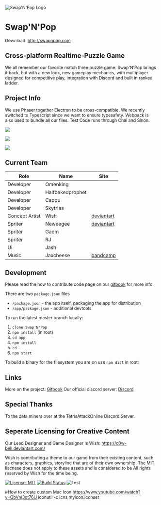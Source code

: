 ![Swap'N'Pop Logo](http://www.swapnpop.com/logo.png)

# Swap'N'Pop
Download: http://swapnpop.com

## Cross-platform Realtime-Puzzle Game
We all remember our favorite match three puzzle game. Swap'N'Pop brings it back, but with a new look, new gameplay mechanics, with multiplayer designed for competitive play, integration with Discord and built in ranked ladder. 

## Project Info
We use Phaser together Electron to be cross-compatible. We recently switched to Typescript since we want to ensure typesafety. Webpack is also used to bundle all our files. Test Code runs through Chai and Sinon.

![](https://github.com/omenking/swap-n-pop/blob/master/screenshots/titlescreen.png)

![](https://github.com/omenking/swap-n-pop/blob/master/screenshots/vs.png)

![](https://github.com/omenking/swap-n-pop/blob/master/screenshots/debugger.png)


## Current Team
| Role              | Name              | Site 
| -                 | -                 | -  
| Developer         | Omenking          |    
| Developer         | Halfbakedprophet  |      
| Developer         | Cappu             |
| Developer         | Skytrias          | 
| Concept Artist    | Wish              | [deviantart](https://wishh-starr.deviantart.com)
| Spriter           | Neweegee          | [deviantart](https://neoweegee.deviantart.com)
| Spriter           | Gaem              |
| Spriter           | RJ                |
| Ui                | Jash              |
| Music             | Jaxcheese         | [bandcamp](https://jaxcheese.bandcamp.com/)

## Development
Please read the how to contribute code page on our [gitbook](https://omenking.gitbooks.io/swap-n-pop/content/how-to-contribute-code.html) for more info.

There are two `package.json` files
* `/package.json`     - the app itself, packaging the app for distribution
* `/app/package.json` - additional devtools

To run the latest master branch locally:
1. `clone Swap'N'Pop `
1. `npm install` (in root)
1. `cd app`
1. `npm install`
1. `cd ..`
1. `npm start`

To build a binary for the filesystem you are on use `npm dist` in root:


## Links
More on the project: [Gitbook](https://omenking.gitbooks.io/swap-n-pop/content/)
Our official discord server: [Discord](https://discord.gg/ZKZkug8)

## Special Thanks
To the data miners over at the TetrisAttackOnline Discord Server.

## Seperate Licensing for Creative Content

Our Lead Designer and Game Designer is Wish:
https://c0w-bell.deviantart.com/

Wish is contributing a theme to our game from their existing content, such as characters,
graphics, storyline that are of their own ownership. The MIT liscnese does not
apply to these assets and is considered to be All rights reserved by
Wish for the time being.

[![License: MIT](https://img.shields.io/badge/License-MIT-yellow.svg)](https://opensource.org/licenses/MIT) [![Build Status](https://travis-ci.org/omenking/swap-n-pop.svg?branch=master)](https://travis-ci.org/omenking/swap-n-pop) ![Test](https://ci.appveyor.com/api/projects/status/github/omenking/swap-n-pop?branch=master&svg=true) 

#How to create custom Mac Icon
https://www.youtube.com/watch?v=QbVni3ot76U
iconutil -c icns myicon.iconset
